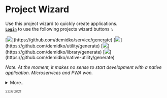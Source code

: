 # Project Wizard

Use this project wizard to quickly create applications.  
[**`Login`**](https://github.com/login) to use the following projects wizard buttons ⤵

[![](https://img.shields.io/badge/microservice%20(Kotlin,%20Ktor,%20Gradle)-darkblue?style=for-the-badge&logo=kotlin)](https://github.com/demidko/service/generate)  
[![](https://img.shields.io/badge/utility%20(Kotlin,%20Gradle,%20GraalVM)-darkgreen?style=for-the-badge&logo=kotlin&logoColor=green)](https://github.com/demidko/utility/generate)  
[![](https://img.shields.io/badge/library%20(Kotlin,%20Gradle,%20Maven)-EA7100?style=for-the-badge&logo=java)](https://github.com/demidko/library/generate)  
[![](https://img.shields.io/badge/utility%20(C++,%20Xmake)-black?style=for-the-badge&logo=cplusplus)](https://github.com/demidko/native-utility/generate)

_Note. At the moment, it makes no sense to start development with a native application. Microservices and PWA won._

<details>
  <summary>More..</summary>
  &nbsp
  
  [![](https://img.shields.io/badge/telegram%20Bot%20(Kotlin,%20Gradle)-blue?style=for-the-badge&logo=telegram)](https://github.com/demidko/telegram/generate)  
  [![](https://img.shields.io/badge/web%20application%20(Kotlin,%20KWeb,%20Gradle)-darkviolet?style=for-the-badge&logo=kotlin&logoColor=violet)](https://github.com/demidko/web/generate)  
  [![](https://img.shields.io/badge/android%20application%20(Kotlin,%20Jetpack,%20Gradle)-gray?style=for-the-badge&logo=android)](https://github.com/demidko/android/generate)  
  [![](https://img.shields.io/badge/desktop%20application%20(Kotlin,%20Jetpack,%20Gradle)-brown?style=for-the-badge&logo=kotlin)](https://github.com/demidko/desktop/generate)  
  [![](https://img.shields.io/badge/utility%20(C++,%20Conan,%20CMake)-003E54?style=for-the-badge&logo=cmake)](https://github.com/demidko/cmake-utility/generate)  
  [![](https://img.shields.io/badge/library%20(C++,%20Conan,%20CMake)-003E54?style=for-the-badge&logo=cmake)](https://github.com/demidko/native-library/generate)  
  [![](https://img.shields.io/badge/utility%20(C++,%20VCPKG,%20CMake)-gray?style=for-the-badge&logo=microsoft)](https://github.com/demidko/vcpkg-utility/generate) 
</details>

<sub><sup>_S.D.G 2021_</sup></sub>
